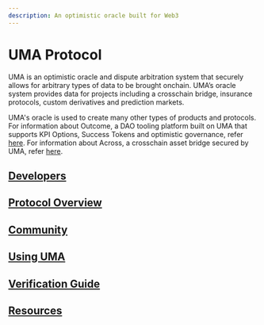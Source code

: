 ```yaml
---
description: An optimistic oracle built for Web3
---
```


# UMA Protocol

UMA is an optimistic oracle and dispute arbitration system that securely allows for arbitrary types of data to be brought onchain. UMA’s oracle system provides data for projects including a crosschain bridge, insurance protocols, custom derivatives and prediction markets.

UMA's oracle is used to create many other types of products and protocols. For information about Outcome, a DAO tooling platform built on UMA that supports KPI Options, Success Tokens and optimistic governance, refer [here](https://www.outcome.finance/). For information about Across, a crosschain asset bridge secured by UMA, refer [here](https://across.to/).

## [Developers](developers/optimistic-oracle/getting-started.md)

## [Protocol Overview](protocol-overview/how-does-umas-oracle-work.md)

## [Community](community/governance/)

## [Using UMA](using-uma/voting-walkthrough/)

## [Verification Guide](./#verification-guide)

## [Resources](resources/network-addresses/)
